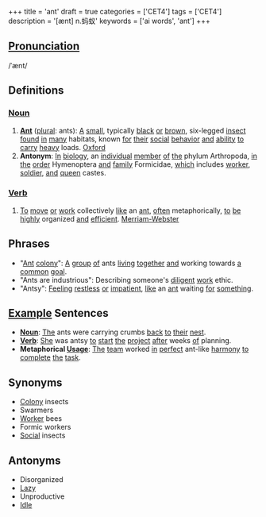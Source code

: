 +++
title = 'ant'
draft = true
categories = ['CET4']
tags = ['CET4']
description = '[ænt] n.蚂蚁'
keywords = ['ai words', 'ant']
+++

## [Pronunciation](/post/pronunciation/)
/ˈænt/

## Definitions
### [Noun](/post/noun/)
1. **[Ant](/post/ant/)** ([plural](/post/plural/): ants): [A](/post/a/) [small](/post/small/), typically [black](/post/black/) [or](/post/or/) [brown](/post/brown/), six-legged [insect](/post/insect/) [found](/post/found/) [in](/post/in/) [many](/post/many/) habitats, known [for](/post/for/) [their](/post/their/) [social](/post/social/) [behavior](/post/behavior/) [and](/post/and/) [ability](/post/ability/) [to](/post/to/) [carry](/post/carry/) [heavy](/post/heavy/) loads. [Oxford](https://en.oxforddictionaries.com/[word](/post/word/)/[ant](/post/ant/))
2. **Antonym**: [In](/post/in/) [biology](/post/biology/), an [individual](/post/individual/) [member](/post/member/) [of](/post/of/) [the](/post/the/) phylum Arthropoda, [in](/post/in/) [the](/post/the/) [order](/post/order/) Hymenoptera [and](/post/and/) [family](/post/family/) Formicidae, [which](/post/which/) includes [worker](/post/worker/), [soldier](/post/soldier/), [and](/post/and/) [queen](/post/queen/) castes.

### [Verb](/post/verb/)
1. [To](/post/to/) [move](/post/move/) [or](/post/or/) [work](/post/work/) collectively [like](/post/like/) an [ant](/post/ant/), [often](/post/often/) metaphorically, [to](/post/to/) [be](/post/be/) [highly](/post/highly/) organized [and](/post/and/) [efficient](/post/efficient/). [Merriam-Webster](https://www.merriam-webster.com/[dictionary](/post/dictionary/)/[ant](/post/ant/))

## Phrases
- "[Ant](/post/ant/) [colony](/post/colony/)": [A](/post/a/) [group](/post/group/) [of](/post/of/) ants [living](/post/living/) [together](/post/together/) [and](/post/and/) working towards [a](/post/a/) [common](/post/common/) [goal](/post/goal/).
- "Ants are industrious": Describing someone's [diligent](/post/diligent/) [work](/post/work/) ethic.
- "Antsy": [Feeling](/post/feeling/) [restless](/post/restless/) [or](/post/or/) [impatient](/post/impatient/), [like](/post/like/) an [ant](/post/ant/) waiting [for](/post/for/) [something](/post/something/).

## [Example](/post/example/) Sentences
- **[Noun](/post/noun/)**: [The](/post/the/) ants were carrying crumbs [back](/post/back/) [to](/post/to/) [their](/post/their/) [nest](/post/nest/).
- **[Verb](/post/verb/)**: [She](/post/she/) was antsy [to](/post/to/) [start](/post/start/) [the](/post/the/) [project](/post/project/) [after](/post/after/) weeks [of](/post/of/) planning.
- **Metaphorical [Usage](/post/usage/)**: [The](/post/the/) [team](/post/team/) worked [in](/post/in/) [perfect](/post/perfect/) ant-like [harmony](/post/harmony/) [to](/post/to/) [complete](/post/complete/) [the](/post/the/) [task](/post/task/).

## Synonyms
- [Colony](/post/colony/) insects
- Swarmers
- [Worker](/post/worker/) bees
- Formic workers
- [Social](/post/social/) insects

## Antonyms
- Disorganized
- [Lazy](/post/lazy/)
- Unproductive
- [Idle](/post/idle/)
